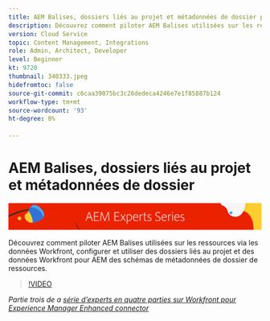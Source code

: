 ```yaml
---
title: AEM Balises, dossiers liés au projet et métadonnées de dossier pour Workfront pour AEM connecteur amélioré
description: Découvrez comment piloter AEM Balises utilisées sur les ressources via les données Workfront, utiliser des dossiers liés à un projet et des données Workfront pour AEM des schémas de métadonnées de dossier de ressources.
version: Cloud Service
topic: Content Management, Integrations
role: Admin, Architect, Developer
level: Beginner
kt: 9720
thumbnail: 340333.jpeg
hidefromtoc: false
source-git-commit: c6caa39075bc3c26dedeca4246e7e1f85887b124
workflow-type: tm+mt
source-wordcount: '93'
ht-degree: 0%

---
```



# AEM Balises, dossiers liés au projet et métadonnées de dossier

![AEM série d’experts](./assets/banner.png)

Découvrez comment piloter AEM Balises utilisées sur les ressources via les données Workfront, configurer et utiliser des dossiers liés au projet et des données Workfront pour AEM des schémas de métadonnées de dossier de ressources.

>[!VIDEO](https://video.tv.adobe.com/v/340333/?quality=12&learn=on)

_Partie trois de a [série d’experts en quatre parties sur Workfront pour Experience Manager Enhanced connector](./overview.md)_

